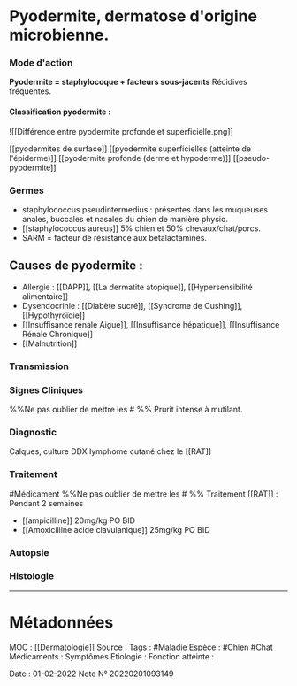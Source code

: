 # Pyodermite, dermatose d'origine microbienne.
### Mode d'action 
**Pyodermite = staphylocoque + facteurs sous-jacents**
 Récidives fréquentes.
#### Classification pyodermite :
![[Différence entre pyodermite profonde et superficielle.png]]

[[pyodermites de surface]]
[[pyodermite superficielles (atteinte de l'épiderme)]]
[[pyodermite profonde (derme et hypoderme)]]
[[pseudo-pyodermite]]

### Germes 
-   staphylococcus pseudintermedius : présentes dans les muqueuses anales, buccales et nasales du chien de manière physio.
-   [[staphylococcus aureus]] 5% chien et 50% chevaux/chat/porcs.
-   SARM = facteur de résistance aux betalactamines.

 ## Causes de pyodermite :
-   Allergie : [[DAPP]], [[La dermatite atopique]], [[Hypersensibilité alimentaire]]
-   Dysendocrinie : [[Diabète sucré]], [[Syndrome de Cushing]], [[Hypothyroïdie]]
-   [[Insuffisance rénale Aigue]], [[Insuffisance hépatique]], [[Insuffisance Rénale Chronique]]
-   [[Malnutrition]]

### Transmission
### Signes Cliniques
%%Ne pas oublier de mettre les # %%
Prurit intense à mutilant.
### Diagnostic
Calques, culture
DDX lymphome cutané  chez le [[RAT]]
### Traitement
#Médicament 
%%Ne pas oublier de mettre les # %% 
Traitement [[RAT]] : Pendant 2 semaines
-  [[ampicilline]] 20mg/kg PO BID
-  [[Amoxicilline acide clavulanique]] 25mg/kg PO BID
### Autopsie
### Histologie


***

# Métadonnées
MOC : [[Dermatologie]]
Source :
Tags : #Maladie 
	Espèce : #Chien #Chat 
	Médicaments :
	Symptômes
	Etiologie :
	Fonction atteinte :
	
Date : 01-02-2022
Note N° 20220201093149